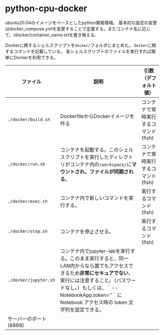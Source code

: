 # python-cpu-docker
ubuntu20.04のイメージをベースとしたpython開発環境。
基本的な設定の変更はdocker_compose.ymlを変更することで定義する。またコンテナ名に応じて、/docker/container_name.txtを書き換える、

Dockerに関するシェルスクリプトを`docker/`フォルダにまとめた。
`Docker`に関するコマンドを記載している。
各シェルスクリプトのファイルを実行すれば簡単にDockerを利用できる。

| ファイル | 説明 | 引数（デフォルト値） |
| --- | --- | --- |
| `./docker/build.sh` | DockerfileからDockerイメージを作る | コンテナで常時実行するコマンド (fish) |
| `./docker/run.sh` | コンテナを起動する。このシェルスクリプトを実行したディレクトリがコンテナ内の`/workspace/`に**マウントされ、ファイルが同期される**。 | コンテナで常時実行するコマンド (fish) |
| `./docker/exec.sh` | コンテナ内で新しいコマンドを実行する。 | 実行するコマンド (fish) |
| `./docker/stop.sh` | コンテナを停止させる。 | 実行するコマンド (fish) |
| `./docker/jupyter.sh` | コンテナ内でjupyter-labを実行する。このまま実行すると、同一LAN内からなら誰でもアクセスできるため**非常にセキュアでない**、実行には注意すること。（パスワードなし。）もしくは、｀--NotebookApp.token=''｀にNotebook アクセス時の token 文字列を設定できる。
| サーバーのポート (8888) |
